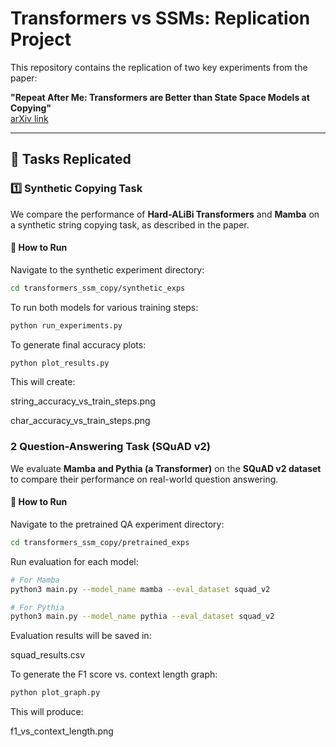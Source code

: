 # Transformers vs SSMs: Replication Project

This repository contains the replication of two key experiments from the paper:

**"Repeat After Me: Transformers are Better than State Space Models at Copying"**  
[arXiv link](https://arxiv.org/abs/2306.11695)

---

## 🧪 Tasks Replicated

### 1️⃣ Synthetic Copying Task

We compare the performance of **Hard-ALiBi Transformers** and **Mamba** on a synthetic string copying task, as described in the paper.

#### 🔧 How to Run

Navigate to the synthetic experiment directory:

```bash
cd transformers_ssm_copy/synthetic_exps
```

To run both models for various training steps:

```bash
python run_experiments.py
```

To generate final accuracy plots:

```bash
python plot_results.py
```

This will create:

string_accuracy_vs_train_steps.png

char_accuracy_vs_train_steps.png

### 2 Question-Answering Task (SQuAD v2)

We evaluate **Mamba and Pythia (a Transformer)** on the **SQuAD v2 dataset** to compare their performance on real-world question answering.

#### 🔧 How to Run

Navigate to the pretrained QA experiment directory:

```bash
cd transformers_ssm_copy/pretrained_exps
```
Run evaluation for each model:

```bash
# For Mamba
python3 main.py --model_name mamba --eval_dataset squad_v2

# For Pythia
python3 main.py --model_name pythia --eval_dataset squad_v2
```

Evaluation results will be saved in:

squad_results.csv

To generate the F1 score vs. context length graph:

```bash
python plot_graph.py
```

This will produce:

f1_vs_context_length.png